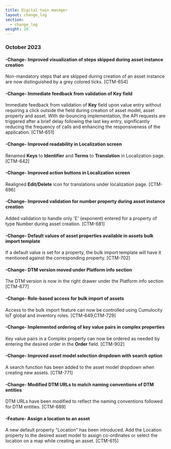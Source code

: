 ```yaml
---
title: Digital twin manager
layout: change_log
section:
  - change_log
weight: 20
---
```



### October 2023

#### -Change- Improved visualization of steps skipped during asset instance creation

Non-mandatory steps that are skipped during creation of an asset instance are now distinguished by a grey colored ticks. [CTM-654]

#### -Change- Immediate feedback from validation of Key field

Immediate feedback from validation of **Key** field upon value entry without requiring a click outside the field during creation of asset model, asset property and asset. With de-bouncing implementation, the API requests are triggered after a brief delay following the last key entry, significantly reducing the frequency of calls and enhancing the responsiveness of the application. [CTM-651]

#### -Change- Improved readability in Localization screen

Renamed <b>Keys</b> to <b>Identifier</b> and <b>Terms</b> to <b>Translation</b> in Localization page. [CTM-642]

#### -Change- Improved action buttons in Localization screen

Realigned **Edit/Delete** icon for translations under localization page. [CTM-696]

#### -Change- Improved validation for number property during asset instance creation

Added validation to handle only 'E' (exponent) entered for a property of type Number during asset creation. [CTM-681]

#### -Change- Default values of asset properties available in assets bulk import template

If a default value is set for a property, the bulk import template will have it mentioned against the corresponding property. [CTM-702]

#### -Change- DTM version moved under Platform info section

The DTM version is now in the right drawer under the Platform info section [CTM-677]

#### -Change- Role-based access for bulk import of assets

Access to the bulk import feature can now be controlled using Cumulocity IoT global and inventory roles. [CTM-649,CTM-729]

#### -Change- Implemented ordering of key value pairs in complex properties

Key value pairs in a Complex property can now be ordered as needed by entering the desired order in the **Order** field. [CTM-902]

#### -Change- Improved asset model selection dropdown with search option

A search function has been added to the asset model dropdown when creating new assets. [CTM-771]

#### -Change- Modified DTM URLs to match naming conventions of DTM entities

DTM URLs have been modified to reflect the naming conventions followed for DTM entities. [CTM-689]

#### -Feature- Assign a location to an asset

A new default property "Location" has been introduced. Add the Location property to the desired asset model to assign co-ordinates or select the location on a map while creating an asset. [CTM-615]